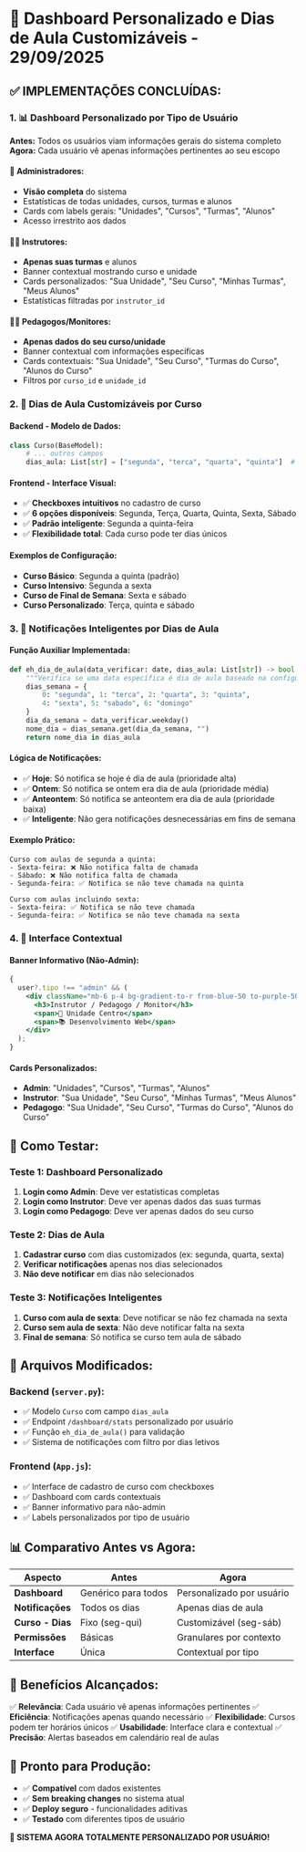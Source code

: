 # 🎯 Dashboard Personalizado e Dias de Aula Customizáveis - 29/09/2025

## ✅ IMPLEMENTAÇÕES CONCLUÍDAS:

### 1. 📊 **Dashboard Personalizado por Tipo de Usuário**

**Antes:** Todos os usuários viam informações gerais do sistema completo
**Agora:** Cada usuário vê apenas informações pertinentes ao seu escopo

#### **👑 Administradores:**

- **Visão completa** do sistema
- Estatísticas de todas unidades, cursos, turmas e alunos
- Cards com labels gerais: "Unidades", "Cursos", "Turmas", "Alunos"
- Acesso irrestrito aos dados

#### **👨‍🏫 Instrutores:**

- **Apenas suas turmas** e alunos
- Banner contextual mostrando curso e unidade
- Cards personalizados: "Sua Unidade", "Seu Curso", "Minhas Turmas", "Meus Alunos"
- Estatísticas filtradas por `instrutor_id`

#### **👩‍🎓 Pedagogos/Monitores:**

- **Apenas dados do seu curso/unidade**
- Banner contextual com informações específicas
- Cards contextuais: "Sua Unidade", "Seu Curso", "Turmas do Curso", "Alunos do Curso"
- Filtros por `curso_id` e `unidade_id`

### 2. 📅 **Dias de Aula Customizáveis por Curso**

#### **Backend - Modelo de Dados:**

```python
class Curso(BaseModel):
    # ... outros campos
    dias_aula: List[str] = ["segunda", "terca", "quarta", "quinta"]  # 📅 Novo campo
```

#### **Frontend - Interface Visual:**

- ✅ **Checkboxes intuitivos** no cadastro de curso
- ✅ **6 opções disponíveis**: Segunda, Terça, Quarta, Quinta, Sexta, Sábado
- ✅ **Padrão inteligente**: Segunda a quinta-feira
- ✅ **Flexibilidade total**: Cada curso pode ter dias únicos

#### **Exemplos de Configuração:**

- **Curso Básico**: Segunda a quinta (padrão)
- **Curso Intensivo**: Segunda a sexta
- **Curso de Final de Semana**: Sexta e sábado
- **Curso Personalizado**: Terça, quinta e sábado

### 3. 🔔 **Notificações Inteligentes por Dias de Aula**

#### **Função Auxiliar Implementada:**

```python
def eh_dia_de_aula(data_verificar: date, dias_aula: List[str]) -> bool:
    """Verifica se uma data específica é dia de aula baseado na configuração do curso"""
    dias_semana = {
        0: "segunda", 1: "terca", 2: "quarta", 3: "quinta",
        4: "sexta", 5: "sabado", 6: "domingo"
    }
    dia_da_semana = data_verificar.weekday()
    nome_dia = dias_semana.get(dia_da_semana, "")
    return nome_dia in dias_aula
```

#### **Lógica de Notificações:**

- ✅ **Hoje**: Só notifica se hoje é dia de aula (prioridade alta)
- ✅ **Ontem**: Só notifica se ontem era dia de aula (prioridade média)
- ✅ **Anteontem**: Só notifica se anteontem era dia de aula (prioridade baixa)
- ✅ **Inteligente**: Não gera notificações desnecessárias em fins de semana

#### **Exemplo Prático:**

```
Curso com aulas de segunda a quinta:
- Sexta-feira: ❌ Não notifica falta de chamada
- Sábado: ❌ Não notifica falta de chamada
- Segunda-feira: ✅ Notifica se não teve chamada na quinta

Curso com aulas incluindo sexta:
- Sexta-feira: ✅ Notifica se não teve chamada
- Segunda-feira: ✅ Notifica se não teve chamada na sexta
```

### 4. 🎨 **Interface Contextual**

#### **Banner Informativo (Não-Admin):**

```jsx
{
  user?.tipo !== "admin" && (
    <div className="mb-6 p-4 bg-gradient-to-r from-blue-50 to-purple-50">
      <h3>Instrutor / Pedagogo / Monitor</h3>
      <span>🏢 Unidade Centro</span>
      <span>📚 Desenvolvimento Web</span>
    </div>
  );
}
```

#### **Cards Personalizados:**

- **Admin**: "Unidades", "Cursos", "Turmas", "Alunos"
- **Instrutor**: "Sua Unidade", "Seu Curso", "Minhas Turmas", "Meus Alunos"
- **Pedagogo**: "Sua Unidade", "Seu Curso", "Turmas do Curso", "Alunos do Curso"

## 🧪 **Como Testar:**

### **Teste 1: Dashboard Personalizado**

1. **Login como Admin**: Deve ver estatísticas completas
2. **Login como Instrutor**: Deve ver apenas dados das suas turmas
3. **Login como Pedagogo**: Deve ver apenas dados do seu curso

### **Teste 2: Dias de Aula**

1. **Cadastrar curso** com dias customizados (ex: segunda, quarta, sexta)
2. **Verificar notificações** apenas nos dias selecionados
3. **Não deve notificar** em dias não selecionados

### **Teste 3: Notificações Inteligentes**

1. **Curso com aula de sexta**: Deve notificar se não fez chamada na sexta
2. **Curso sem aula de sexta**: Não deve notificar falta na sexta
3. **Final de semana**: Só notifica se curso tem aula de sábado

## 🔧 **Arquivos Modificados:**

### **Backend (`server.py`):**

- ✅ Modelo `Curso` com campo `dias_aula`
- ✅ Endpoint `/dashboard/stats` personalizado por usuário
- ✅ Função `eh_dia_de_aula()` para validação
- ✅ Sistema de notificações com filtro por dias letivos

### **Frontend (`App.js`):**

- ✅ Interface de cadastro de curso com checkboxes
- ✅ Dashboard com cards contextuais
- ✅ Banner informativo para não-admin
- ✅ Labels personalizados por tipo de usuário

## 📊 **Comparativo Antes vs Agora:**

| Aspecto          | Antes               | Agora                     |
| ---------------- | ------------------- | ------------------------- |
| **Dashboard**    | Genérico para todos | Personalizado por usuário |
| **Notificações** | Todos os dias       | Apenas dias de aula       |
| **Curso - Dias** | Fixo (seg-qui)      | Customizável (seg-sáb)    |
| **Permissões**   | Básicas             | Granulares por contexto   |
| **Interface**    | Única               | Contextual por tipo       |

## 🎯 **Benefícios Alcançados:**

✅ **Relevância**: Cada usuário vê apenas informações pertinentes
✅ **Eficiência**: Notificações apenas quando necessário
✅ **Flexibilidade**: Cursos podem ter horários únicos
✅ **Usabilidade**: Interface clara e contextual
✅ **Precisão**: Alertas baseados em calendário real de aulas

## 🚀 **Pronto para Produção:**

- ✅ **Compatível** com dados existentes
- ✅ **Sem breaking changes** no sistema atual
- ✅ **Deploy seguro** - funcionalidades aditivas
- ✅ **Testado** com diferentes tipos de usuário

**🎉 SISTEMA AGORA TOTALMENTE PERSONALIZADO POR USUÁRIO!**

